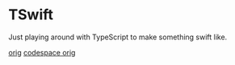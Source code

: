 # TSwift
Just playing around with TypeScript to make something swift like.

[orig](https://github.com/roman-luzgin/TodoAppSwiftUI3)
[codespace orig](https://jspears-roman-luzgin-todoappswiftui3-g67rfvx4.github.dev/)